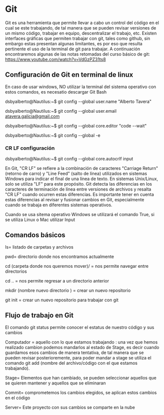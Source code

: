 # Git

Git es una herramienta que permite llevar a cabo un control del código en el cual se este trabajando, de tal manera que se pueden revisar versiones de un mismo código, trabajar en equipo, descentralizar el trabajo, etc. Existen interfaces gráficas que permiten trabajar con git, tales como github, sin embargo estas presentan algunas limitantes, es por eso que resulta pertinente el uso de la terminal de git para trabajar. A continuación encontraremos algunas de las notas retomadas del curso básico de git: https://www.youtube.com/watch?v=VdGzPZ31ts8


## Configuración de Git en terminal de linux

En caso de usar windows, NO utilizar la terminal del sistema operativo con estos comandos, es necesatio descargar Git Bash 

dsbyalberto@Nautilus:~$ git config --global user.name "Alberto Tavera"

dsbyalberto@Nautilus:~$ git config --global user.email atavera.galicia@gmail.com

dsbyalberto@Nautilus:~$ git config --global core.editor "code --wait"

dsbyalberto@Nautilus:~$ git config --global -e

### CR LF configuración

dsbyalberto@Nautilus:~$ git config --global core.autocrlf input 

En Git, "CR LF" se refiere a la combinación de caracteres "Carriage Return" (retorno de carro) y "Line Feed" (salto de línea) utilizados en sistemas Windows para indicar el final de una línea de texto. En sistemas Unix/Linux, solo se utiliza "LF" para este propósito. Git detecta las diferencias en los caracteres de terminación de línea entre versiones de archivos y resalta "CR LF" cuando ocurren estas diferencias. Es importante tener en cuenta estas diferencias al revisar y fusionar cambios en Git, especialmente cuando se trabaja en diferentes sistemas operativos.

Cuando se usa sitema operativo Windows se utilizará el comando True, si se utiliza Linux o Mac utilizar Input

## Comandos básicos 

ls= listado de carpetas y archivos 

pwd= directorio donde nos encontramos actualmente

cd (carpeta donde nos queremos mover)/ = nos permite navegar entre directorios 

cd .. = nos permite regresar a un directorio anterior 

mkdir (nombre nuevo directorio ) = crear un nuevo repositorio

git init = crear un nuevo repositorio para trabajar con git

## Flujo de trabajo en Git
El comando git status permite conocer el estatus de nuestro código y sus cambios

Computador = aquello con lo que estamos trabajando : una vez que hemos realizado cambion podemos mandarlos al estado de Stage, es decir cuando guardamos esos cambios de manera tentativa, de tal manera que se pueden revisar posterioremente, para poder mandar a stage se utiliza el comando git add (nombre del archivo/código con el que estamos trabajando). 

Stage= Elementos que han cambiado, se pueden seleccionar aquellos que se quieren mantener y aquellos que se eliminaran 

Commit= comprometemos los cambios elegidos, se aplican estos cambios en el código

Server= Este proyecto con sus cambios se comparte en la nube
